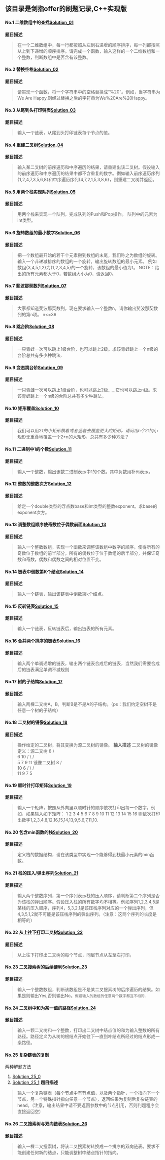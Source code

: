 ## 该目录是剑指offer的刷题记录,C++实现版

#### No.1 二维数组中的查找[Solution_01](Solution_01.cpp)
**题目描述**
> 在一个二维数组中，每一行都按照从左到右递增的顺序排序，每一列都按照从上到下递增的顺序排序。请完成一个函数，输入这样的一个二维数组和一个整数，判断数组中是否含有该整数。


#### No.2 替换空格[Solution_02](Solution_02.cpp)
**题目描述**
> 请实现一个函数，将一个字符串中的空格替换成“%20”。例如，当字符串为We Are Happy.则经过替换之后的字符串为We%20Are%20Happy。


#### No.3 从尾到头打印链表[Solution_03](Solution_03.cpp)
**题目描述**
> 输入一个链表，从尾到头打印链表每个节点的值。


#### No.4 重建二叉树[Solution_04](Solution_04.cpp)
**题目描述**
> 输入某二叉树的前序遍历和中序遍历的结果，请重建出该二叉树。假设输入的前序遍历和中序遍历的结果中都不含重复的数字。例如输入前序遍历序列{1,2,4,7,3,5,6,8}和中序遍历序列{4,7,2,1,5,3,8,6}，则重建二叉树并返回。


#### No.5 用两个栈实现队列[Solution_05](Solution_05.cpp)
**题目描述**
> 用两个栈来实现一个队列，完成队列的Push和Pop操作。 队列中的元素为int类型。

#### No.6 旋转数组的最小数字[Solution_06](Solution_06.cpp)
**题目描述**
> 把一个数组最开始的若干个元素搬到数组的末尾，我们称之为数组的旋转。
  输入一个非递减排序的数组的一个旋转，输出旋转数组的最小元素。
  例如数组{3,4,5,1,2}为{1,2,3,4,5}的一个旋转，该数组的最小值为1。
  NOTE：给出的所有元素都大于0，若数组大小为0，请返回0。


#### No.7 斐波那契数列[Solution_07](Solution_07.cpp)
**题目描述**
> 大家都知道斐波那契数列，现在要求输入一个整数n，请你输出斐波那契数列的第n项。
  n<=39


#### No.8 跳台阶[Solution_08](Solution_08.cpp)
**题目描述**
> 一只青蛙一次可以跳上1级台阶，也可以跳上2级。求该青蛙跳上一个n级的台阶总共有多少种跳法.

#### No.9 变态跳台阶[Solution_09](Solution_09.cpp)
**题目描述**
> 一只青蛙一次可以跳上1级台阶，也可以跳上2级……它也可以跳上n级。求该青蛙跳上一个n级的台阶总共有多少种跳法。

#### No.10 矩形覆盖[Solution_10](Solution_10.cpp)
**题目描述**
> 我们可以用2*1的小矩形横着或者竖着去覆盖更大的矩形。请问用n个2*1的小矩形无重叠地覆盖一个2*n的大矩形，总共有多少种方法？

#### No.11 二进制中1的个数[Solution_11](Solution_11.cpp)
**题目描述**
> 输入一个整数，输出该数二进制表示中1的个数。其中负数用补码表示。

#### No.12 整数的整数次方[Solution_12](Solution_12.cpp)
**题目描述**
> 给定一个double类型的浮点数base和int类型的整数exponent。求base的exponent次方。

#### No.13 调整数组顺序使奇数位于偶数前面[Solution_13](Solution_13.cpp)
**题目描述**
> 输入一个整数数组，实现一个函数来调整该数组中数字的顺序，使得所有的奇数位于数组的前半部分，所有的偶数位于位于数组的后半部分，并保证奇数和奇数，偶数和偶数之间的相对位置不变。

#### No.14 链表中倒数第K个结点[Solution_14](Solution_14.cpp)
**题目描述**
> 输入一个链表，输出该链表中倒数第k个结点。

#### No.15 反转链表[Solution_15](Solution_15.cpp)
**题目描述**
> 输入一个链表，反转链表后，输出链表的所有元素。

#### No.16 合并两个排序的链表[Solution_16](Solution_16.cpp)
**题目描述**
> 输入两个单调递增的链表，输出两个链表合成后的链表，当然我们需要合成后的链表满足单调不减规则

#### No.17 树的子结构[Solution_17](Solution_17.cpp)
**题目描述**
> 输入两棵二叉树A，B，判断B是不是A的子结构。（ps：我们约定空树不是任意一个树的子结构）

#### No.18 二叉树的镜像[Solution_18](Solution_18.cpp)
**题目描述**
> 操作给定的二叉树，将其变换为源二叉树的镜像。
**输入描述**
二叉树的镜像定义：源二叉树
    	    8
    	   /  \
    	  6   10
    	 / \  / \
    	5  7 9 11
    	镜像二叉树
    	    8
    	   /  \
    	  10   6
    	 / \  / \
    	11 9 7  5

#### No.19 顺时针打印矩阵[Solution_19](Solution_19.cpp)
**题目描述**
> 输入一个矩阵，按照从外向里以顺时针的顺序依次打印出每一个数字，例如，如果输入如下矩阵： 1 2 3 4 5 6 7 8 9 10 11 12 13 14 15 16 则依次打印出数字1,2,3,4,8,12,16,15,14,13,9,5,6,7,11,10.

#### No.20 包含min函数的栈[Solution_20](Solution_20.cpp)
**题目描述**
> 定义栈的数据结构，请在该类型中实现一个能够得到栈最小元素的min函数。

#### No.21 栈的压入/弹出序列[Solution_21](Solution_21.cpp)
**题目描述**
> 输入两个整数序列，第一个序列表示栈的压入顺序，请判断第二个序列是否为该栈的弹出顺序。假设压入栈的所有数字均不相等。例如序列1,2,3,4,5是某栈的压入顺序，序列4，5,3,2,1是该压栈序列对应的一个弹出序列，但4,3,5,1,2就不可能是该压栈序列的弹出序列。（注意：这两个序列的长度是相等的）

#### No.22 从上往下打印二叉树[Solution_22](Solution_22.cpp)
**题目描述**
> 从上往下打印出二叉树的每个节点，同层节点从左至右打印。

#### No.23 二叉搜索树的后续便利[Solution_23](Solution_23.cpp)
**题目描述**
> 输入一个整数数组，判断该数组是不是某二叉搜索树的后序遍历的结果。如果是则输出Yes,否则输出No。`假设输入的数组的任意两个数字都互不相同`.

#### No.24 二叉树中和为某一值的路径[Solution_24](Solution_24.cpp)
**题目描述**
> 输入一颗二叉树和一个整数，打印出二叉树中结点值的和为输入整数的所有路径。路径定义为从树的根结点开始往下一直到叶结点所经过的结点形成一条路径。

#### No.25 复杂链表的复制
两种解题方法
1. [Solution_25_0](Solution_25_0.cpp)
2. [Solution_25_1](Solution_25_1.cpp)
**题目描述**
> 输入一个复杂链表（每个节点中有节点值，以及两个指针，一个指向下一个节点，另一个特殊指针指向任意一个节点），返回结果为复制后复杂链表的head。（注意，输出结果中请不要返回参数中的节点引用，否则判题程序会直接返回空）

#### No.26 二叉搜索树与双向链表[Solution_26](Solution_26.cpp)
**题目描述**
> 输入一棵二叉搜索树，将该二叉搜索树转换成一个排序的双向链表。要求不能创建任何新的结点，只能调整树中结点指针的指向。

